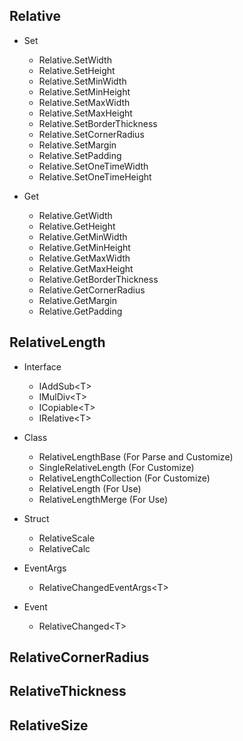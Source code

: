 ## Relative

- Set

    - Relative.SetWidth
    - Relative.SetHeight
    - Relative.SetMinWidth
    - Relative.SetMinHeight
    - Relative.SetMaxWidth
    - Relative.SetMaxHeight
    - Relative.SetBorderThickness
    - Relative.SetCornerRadius
    - Relative.SetMargin
    - Relative.SetPadding
    - Relative.SetOneTimeWidth
    - Relative.SetOneTimeHeight

- Get

    - Relative.GetWidth
    - Relative.GetHeight
    - Relative.GetMinWidth
    - Relative.GetMinHeight
    - Relative.GetMaxWidth
    - Relative.GetMaxHeight
    - Relative.GetBorderThickness
    - Relative.GetCornerRadius
    - Relative.GetMargin
    - Relative.GetPadding

## RelativeLength

- Interface

    - IAddSub\<T\>
    - IMulDiv\<T\>
    - ICopiable\<T\>
    - IRelative\<T\>

- Class

    - RelativeLengthBase       (For Parse and Customize)
    - SingleRelativeLength     (For Customize)
    - RelativeLengthCollection (For Customize)
    - RelativeLength           (For Use)
    - RelativeLengthMerge      (For Use)

- Struct

    - RelativeScale
    - RelativeCalc

- EventArgs

    - RelativeChangedEventArgs\<T\>

- Event

    - RelativeChanged\<T\>

## RelativeCornerRadius

## RelativeThickness

## RelativeSize

